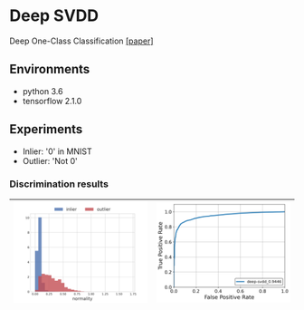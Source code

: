 # Deep SVDD
Deep One-Class Classification [[paper]](http://data.bit.uni-bonn.de/publications/ICML2018.pdf)  

## Environments
* python 3.6
* tensorflow 2.1.0

## Experiments
* Inlier: '0' in MNIST
* Outlier: 'Not 0'

### Discrimination results
| <img src="assets/normality_histogram.png"> | <img src="assets/roc.png"> |
|-|-|
